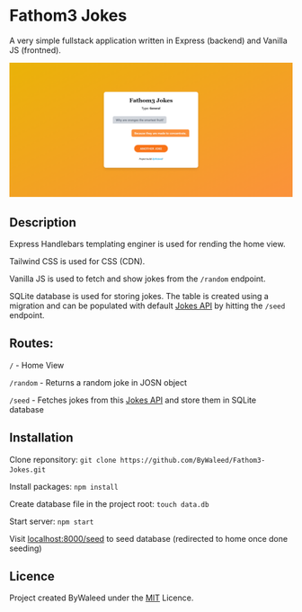 # Fathom3 Jokes

A very simple fullstack application written in Express (backend) and Vanilla JS (frontned).

![Application Screenshot](./docs/screenshot.png)

## Description

Express Handlebars templating enginer is used for rending the home view.

Tailwind CSS is used for CSS (CDN).

Vanilla JS is used to fetch and show jokes from the ```/random``` endpoint.

SQLite database is used for storing jokes. The table is created using a migration and can be populated with default [Jokes API](https://github.com/15Dkatz/official_joke_api/blob/master/jokes/index.json) by hitting the ```/seed``` endpoint.


## Routes:

```/``` - Home View

```/random``` - Returns a random joke in JOSN object

```/seed``` - Fetches jokes from this [Jokes API](https://github.com/15Dkatz/official_joke_api/blob/master/jokes/index.json) and store them in SQLite database


## Installation

Clone reponsitory: ```git clone https://github.com/ByWaleed/Fathom3-Jokes.git```

Install packages: ```npm install```

Create database file in the project root: ```touch data.db```

Start server: ```npm start```

Visit [localhost:8000/seed](http://localhost:8000/seed) to seed database (redirected to home once done seeding)

## Licence

Project created ByWaleed under the [MIT](https://opensource.org/licenses/mit-license.html) Licence.

